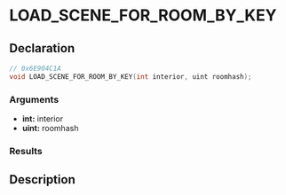 # LOAD_SCENE_FOR_ROOM_BY_KEY

## Declaration
```cpp
// 0x6E904C1A
void LOAD_SCENE_FOR_ROOM_BY_KEY(int interior, uint roomhash);
```

### Arguments
- **int:** interior
- **uint:** roomhash

### Results

## Description
